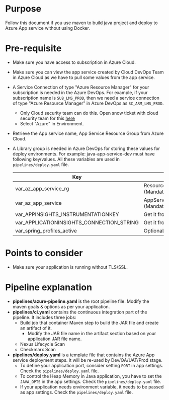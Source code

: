# Purpose
Follow this document if you use maven to build java project and deploy to Azure App service without using Docker.

# Pre-requisite
- Make sure you have access to subscription in Azure Cloud. 
- Make sure you can view the app service created by Cloud DevOps Team in Azure Cloud as we have to pull some values from the app service.
- A Service Connection of type "Azure Resource Manager" for your subscription is needed in the Azure DevOps. For example, if your subscription name is `SUB_LMS_PROD`, then we need a service connection of type "Azure Resource Manager" in Azure DevOps as `SC_ARM_LMS_PROD`. 
  - Only Cloud security team can do this. Open snow ticket with cloud security team for this [here](https://premierprod.service-now.com/premiernow?id=dept_cat_item&sys_id=c64bdf091bdc2494be08975e034bcbbb)
  - Select "Azure" in Environment.

- Retrieve the App service name, App Service Resource Group from Azure Cloud.

- A Library group is needed in Azure DevOps for storing these values for deploy environments. For example: java-app-service-dev must have following key/values. All these variables are used in `pipelines/deploy.yaml` file. 

    | Key | Value | 
    | --- | --- |
    | var_az_app_service_rg | ResourceGroupName (Mandatory) |
    | var_az_app_service | AppServiceName (Mandatory) | 
    | var_APPINSIGHTS_INSTRUMENTATIONKEY | Get it from AppInsights |
    | var_APPLICATIONINSIGHTS_CONNECTION_STRING | Get it from AppInsights |
    | var_spring_profiles_active | Optional_Used_in_AppSettings | 

# Points to consider

- Make sure your application is running without TLS/SSL.

# Pipeline explanation
- **pipelines/azure-pipeline.yaml** is the root pipeline file.  Modify the maven goals & options as per your application.
- **pipelines/ci.yaml** contains the continuous integration part of the pipeline. It includes three jobs:
  - Build job that container Maven step to build the JAR file and create an artifact of it.
    - Modify the JAR file name in the artifact section based on your application JAR file name.
  - Nexus Lifecycle Scan
  - Checkmarx Scan
- **pipelines/deploy.yaml** is a template file that contains the Azure App service deployment steps. It will be re-used by Dev/QA/UAT/Prod stage. 
  - To define your application port, consider setting `PORT` in app settings. Check the `pipelines/deploy.yaml` file. 
  - To control the Heap Memory in Java application, you have to set the `JAVA_OPTS` in the app settings. Check the `pipelines/deploy.yaml` file. 
  - If your application needs environment variable, it needs to be passed as app settings. Check the `pipelines/deploy.yaml` file.